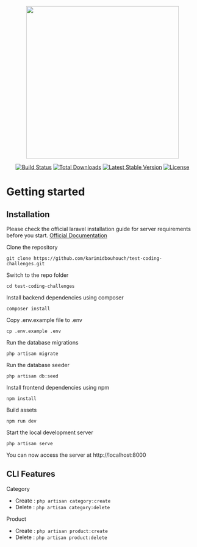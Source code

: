 <p align="center"><a href="https://laravel.com" target="_blank"><img src="https://raw.githubusercontent.com/laravel/art/master/logo-lockup/5%20SVG/2%20CMYK/1%20Full%20Color/laravel-logolockup-cmyk-red.svg" width="400"></a></p>

<p align="center">
<a href="https://travis-ci.org/laravel/framework"><img src="https://travis-ci.org/laravel/framework.svg" alt="Build Status"></a>
<a href="https://packagist.org/packages/laravel/framework"><img src="https://img.shields.io/packagist/dt/laravel/framework" alt="Total Downloads"></a>
<a href="https://packagist.org/packages/laravel/framework"><img src="https://img.shields.io/packagist/v/laravel/framework" alt="Latest Stable Version"></a>
<a href="https://packagist.org/packages/laravel/framework"><img src="https://img.shields.io/packagist/l/laravel/framework" alt="License"></a>
</p>

# Getting started
## Installation

Please check the official laravel installation guide for server requirements before you start. <a href="https://laravel.com/docs/8.x/installation">Official Documentation</a>

Clone the repository

    git clone https://github.com/karimidbouhouch/test-coding-challenges.git

Switch to the repo folder

    cd test-coding-challenges

Install backend dependencies using composer

    composer install

Copy .env.example file to .env

    cp .env.example .env

Run the database migrations

    php artisan migrate

Run the database seeder

    php artisan db:seed

Install frontend dependencies using npm

    npm install

Build assets

    npm run dev

Start the local development server

    php artisan serve

You can now access the server at http://localhost:8000


## CLI Features

Category
- Create : 
    `php artisan category:create`
- Delete : 
    `php artisan category:delete`

Product
- Create : 
    `php artisan product:create`
- Delete : 
    `php artisan product:delete`